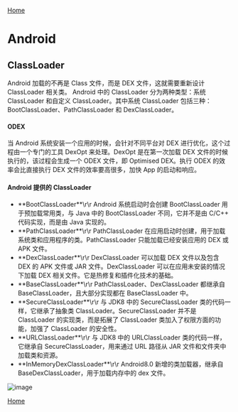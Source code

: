 [Home](../../README.md)

# Android

## ClassLoader
Android 加载的不再是 Class 文件，而是 DEX 文件，这就需要重新设计 ClassLoader 相关类。
Android 中的 ClassLoader 分为两种类型：系统 ClassLoader 和自定义 ClassLoader。其中系统 ClassLoader 包括三种：BootClassLoader、PathClassLoader 和 DexClassLoader。

#### ODEX
当 Android 系统安装一个应用的时候，会针对不同平台对 DEX 进行优化，这个过程由一个专门的工具 DexOpt 来处理。DexOpt 是在第一次加载 DEX 文件的时候执行的，该过程会生成一个 ODEX 文件，即 Optimised DEX。执行 ODEX 的效率会比直接执行 DEX 文件的效率要高很多，加快 App 的启动和响应。

#### Android 提供的 ClassLoader
- **BootClassLoader\*\*\r\r
Android 系统启动时会创建 BootClassLoader 用于预加载常用类，与 Java 中的 BootClassLoader 不同，它并不是由 C/C++ 代码实现，而是由 Java 实现的。
- **PathClassLoader\*\*\r\r
PathClassLoader 在应用启动时创建，用于加载系统类和应用程序的类。PathClassLoader 只能加载已经安装应用的 DEX 或 APK 文件。
- **DexClassLoader\*\*\r\r
DexClassLoader 可以加载 DEX 文件以及包含 DEX 的 APK 文件或 JAR 文件。DexClassLoader 可以在应用未安装的情况下加载 DEX 相关文件。它是热修复和插件化技术的基础。
- **BaseClassLoader\*\*\r\r
PathClassLoader、DexClassLoader 都继承自 BaseClassLoader，且大部分实现都在 BaseClassLoader 中。
- **SecureClassLoader\*\*\r\r
与 JDK8 中的 SecureClassLoader 类的代码一样，它继承了抽象类 ClassLoader。SecureClassLoader 并不是 ClassLoader 的实现类，而是拓展了 ClassLoader 类加入了权限方面的功能，加强了 ClassLoader 的安全性。
- **URLClassLoader\*\*\r\r
与 JDK8 中的 URLClassLoader 类的代码一样，它继承自 SecureClassLoader，用来通过 URL 路径从 JAR 文件和文件夹中加载类和资源。
- **InMemoryDexClassLoader\*\*\r\r
Android8.0 新增的类加载器，继承自 BaseDexClassLoader，用于加载内存中的 dex 文件。

![image](https://user-images.githubusercontent.com/8423120/46193140-b6a5d280-c32f-11e8-9d85-618b14afb3eb.png)

[Home](../../README.md)